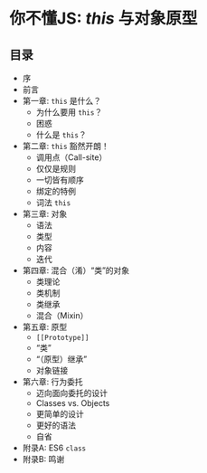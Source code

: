 # 你不懂JS: *this* 与对象原型

## 目录

* 序
* 前言
* 第一章: `this` 是什么？
	* 为什么要用 `this`？
	* 困惑
	* 什么是 `this`？
* 第二章: `this` 豁然开朗！
	* 调用点（Call-site）
	* 仅仅是规则
	* 一切皆有顺序
	* 绑定的特例
	* 词法 `this`
* 第三章: 对象
	* 语法
	* 类型
	* 内容
	* 迭代
* 第四章: 混合（淆）“类”的对象
	* 类理论
	* 类机制
	* 类继承
	* 混合（Mixin）
* 第五章: 原型
	* `[[Prototype]]`
	* “类”
	* “（原型）继承”
	* 对象链接
* 第六章: 行为委托
	* 迈向面向委托的设计
	* Classes vs. Objects
	* 更简单的设计
	* 更好的语法
	* 自省
* 附录A: ES6 `class`
* 附录B: 鸣谢
